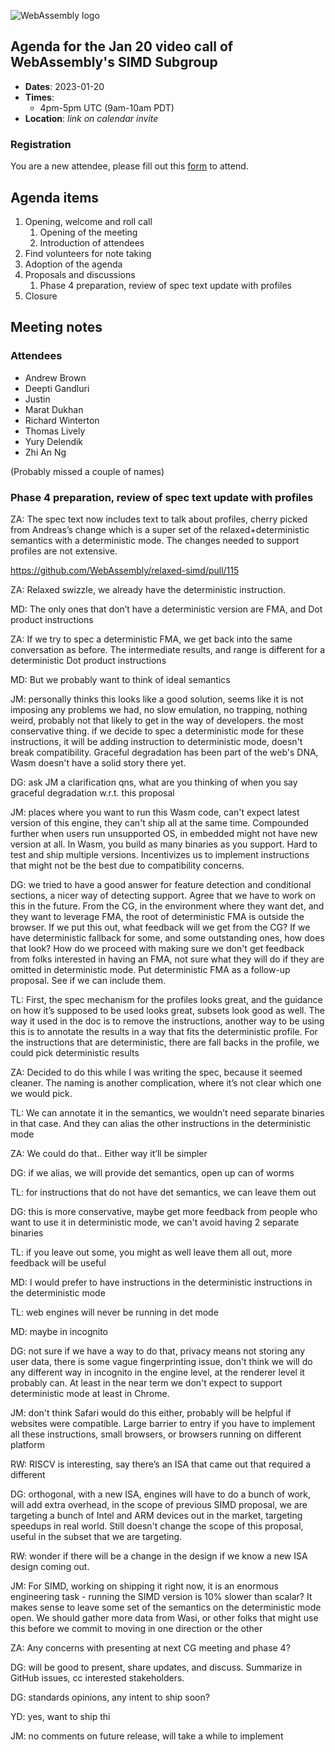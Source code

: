 ![WebAssembly logo](/images/WebAssembly.png)

## Agenda for the Jan 20 video call of WebAssembly's SIMD Subgroup

- **Dates**: 2023-01-20
- **Times**:
    - 4pm-5pm UTC (9am-10am PDT)
- **Location**: *link on calendar invite*

### Registration

You are a new attendee, please fill out this [form](https://forms.gle/9eB2ZYaziPEcTJabA) to attend.

## Agenda items

1. Opening, welcome and roll call
    1. Opening of the meeting
    1. Introduction of attendees
1. Find volunteers for note taking
1. Adoption of the agenda
1. Proposals and discussions
    1. Phase 4 preparation, review of spec text update with profiles
1. Closure

## Meeting notes

### Attendees

- Andrew Brown
- Deepti Gandluri
- Justin
- Marat Dukhan
- Richard Winterton
- Thomas Lively
- Yury Delendik
- Zhi An Ng

(Probably missed a couple of names)

### Phase 4 preparation, review of spec text update with profiles

ZA: The spec text now includes text to talk about profiles, cherry picked from Andreas’s change which is a super set of the relaxed+deterministic semantics with a deterministic mode. The changes needed to support profiles are not extensive.

https://github.com/WebAssembly/relaxed-simd/pull/115

ZA: Relaxed swizzle, we already have the deterministic instruction. 

MD: The only ones that don’t have a deterministic version are FMA, and Dot product instructions

ZA: If we try to spec a deterministic FMA, we get back into the same conversation as before. The intermediate results, and range is different for a deterministic Dot product instructions

MD: But we probably want to think of ideal semantics

JM: personally thinks this looks like a good solution, seems like it is not imposing any problems we had, no slow emulation, no trapping, nothing weird, probably not that likely to get in the way of developers. the most conservative thing. if we decide to spec a deterministic mode for these instructions, it will be adding instruction to deterministic mode, doesn't break compatibility. Graceful degradation has been part of the web's DNA, Wasm doesn't have a solid story there yet.

DG: ask JM a clarification qns, what are you thinking of when you say graceful degradation w.r.t. this proposal

JM: places where you want to run this Wasm code, can't expect latest version of this engine, they can't ship all at the same time. Compounded further when users run unsupported OS, in embedded might not have new version at all. In Wasm, you build as many binaries as you support. Hard to test and ship multiple versions. Incentivizes us to implement instructions that might not be the best due to compatibility concerns.

DG: we tried to have a good answer for feature detection and conditional sections, a nicer way of detecting support. Agree that we have to work on this in the future. From the CG, in the environment where they want det, and they want to leverage FMA, the root of deterministic FMA is outside the browser. If we put this out, what feedback will we get from the CG? If we have deterministic fallback for some, and some outstanding ones, how does that look? How do we proceed with making sure we don't get feedback from folks interested in having an FMA, not sure what they will do if they are omitted in deterministic mode. Put deterministic FMA as a follow-up proposal. See if we can include them.

TL: First, the spec mechanism for the profiles looks great, and the guidance on how it’s supposed to be used looks great, subsets look good as well. The way it used in the doc is to remove the instructions, another way to be using this is to annotate the results in a way that fits the deterministic profile. For the instructions that are deterministic, there are fall backs in the profile, we could pick deterministic results

ZA: Decided to do this while I was writing the spec, because it seemed cleaner. The naming is another complication, where it’s not clear which one we would pick. 

TL: We can annotate it in the semantics, we wouldn’t need separate binaries in that case. And they can alias the other instructions in the deterministic mode

ZA: We could do that.. Either way it’ll be simpler

DG: if we alias, we will provide det semantics, open up can of worms

TL: for instructions that do not have det semantics, we can leave them out

DG: this is more conservative, maybe get more feedback from people who want to use it in deterministic mode, we can't avoid having 2 separate binaries

TL: if you leave out some, you might as well leave them all out, more feedback will be useful

MD: I would prefer to have instructions in the deterministic instructions in the deterministic mode

TL: web engines will never be running in det mode

MD: maybe in incognito

DG: not sure if we have a way to do that, privacy means not storing any user data, there is some vague fingerprinting issue, don't think we will do any different way in incognito in the engine level, at the renderer level it probably can. At least in the near term we don't expect to support deterministic mode at least in Chrome.

JM: don't think Safari would do this either, probably will be helpful if websites were compatible. Large barrier to entry if you have to implement all these instructions, small browsers, or browsers running on different platform

RW: RISCV is interesting, say there’s an ISA that came out that required a different

DG: orthogonal, with a new ISA, engines will have to do a bunch of work, will add extra overhead, in the scope of previous SIMD proposal, we are targeting a bunch of Intel and ARM devices out in the market, targeting speedups in real world. Still doesn't change the scope of this proposal, useful in the subset that we are targeting.

RW: wonder if there will be a change in the design if we know a new ISA design coming out.

JM: For SIMD, working on shipping it right now, it is an enormous engineering task - running the SIMD version is 10% slower than scalar? It makes sense to leave some set of the semantics on the deterministic mode open. We should gather more data from Wasi, or other folks that might use this before we commit to moving in one direction or the other

ZA: Any concerns with presenting at next CG meeting and phase 4?

DG: will be good to present, share updates, and discuss. Summarize in GitHub issues, cc interested stakeholders.

DG: standards opinions, any intent to ship soon?

YD: yes, want to ship thi

JM: no comments on future release, will take a while to implement
